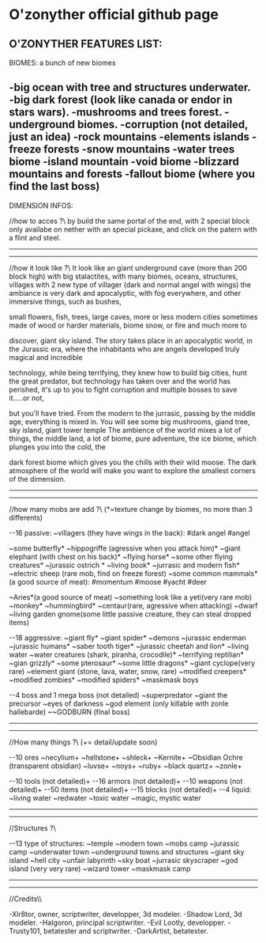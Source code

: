 # O'zonyther official github page

O'ZONYTHER FEATURES LIST:
------------------------------------------------------------------------------
BIOMES:
a bunch of new biomes
 
-big ocean with tree and structures underwater.
-big dark forest (look like canada or endor in stars wars).
-mushrooms and trees forest.
-underground biomes.
-corruption (not detailed, just an idea)
-rock mountains
-elements islands
-freeze forests
-snow mountains
-water trees biome
-island mountain
-void biome
-blizzard mountains and forests
-fallout biome (where you find the last boss)
------------------------------------------------------------------------------
DIMENSION INFOS:

//how to acces ?\\
by build the same portal of the end, with 2 special block only availabe on nether with an special pickaxe, and click on the patern with a flint and steel.
________________________________________________________________________________________________________________________________________

_________________
//how it look like ?\\
It look like an giant underground cave (more than 200 block high) with big stalactites, with many biomes, oceans, structures, villages with 2 new type of
villager (dark and normal angel with wings) the ambiance is very dark and apocalyptic, with fog everywhere, and other immersive things, such as bushes, 

small flowers, fish, trees, large caves, more or less modern cities sometimes made of wood or harder materials, biome snow, or fire and much more to 

discover, giant sky island.
The story takes place in an apocalyptic world, in the Jurassic era, where the inhabitants who are angels developed truly magical and incredible 

technology, while being terrifying, they knew how to build big cities, hunt the 
great predator, but technology has taken over and the world has perished, it's up to you to fight corruption and multiple bosses to save it.....or not, 

but you'll have tried.
From the modern to the jurrasic, passing by the middle age, everything is mixed in.
You will see some big mushrooms, giand tree, sky island, giant tower temple
The ambience of the world mixes a lot of things, the middle land, a lot of biome, pure adventure, the ice biome, which plunges you into the cold, the 

dark forest biome which gives you the chills with their wild moose.
The dark atmosphere of the world will make you want to explore the smallest corners of the dimension.


________________________________________________________________________________________________________________________________________

_________________
//how many mobs are add ?\\ (*=texture change by biomes, no more than 3 differents)

--16 passive:
 ~villagers (they have wings in the back):
#dark angel
#angel

 ~some butterfly*
 ~hippogriffe (agressive when you attack him)*
 ~giant elephant (with chest on his back)*
 ~flying horse*
 ~some other flying creatures*
 ~jurassic ostrich *
 ~living book*
 ~jurrasic and modern fish*
 ~electric sheep (rare mob, find on freeze forest)
 ~some common mammals*(a good source of meat): 
#momentum 
#moose 
#yacht 
#deer
 
~Aries*(a good source of meat)
 ~something look like a yeti(very rare mob)
 ~monkey*
 ~hummingbird*
 ~centaur(rare, agressive when attacking)
 ~dwarf
 ~living garden gnome(some little passive creature, they can steal dropped items) 
 

--18 aggressive:
 ~giant fly*
 ~giant spider*
 ~demons
 ~jurassic enderman
 ~jurassic humans*
 ~saber tooth tiger*
 ~jurassic cheetah and lion*
 ~living water
 ~water creatures (shark, piranha, crocodile)*
 ~terrifying reptilian*
 ~gian grizzly*
 ~some pterosaur*
 ~some little dragons*
 ~giant cyclope(very rare)
 ~element giant (stone, lava, water, snow, rare)
 ~modified creepers*
 ~modified zombies*
 ~modified spiders*
 ~maskmask boys
 
 

--4 boss and 1 mega boss (not detailed)
 ~superpredator
 ~giant the precursor
 ~eyes of darkness
 ~god element (only killable with zonle hallebarde)
 ~~GODBURN (final boss)


________________________________________________________________________________________________________________________________________

_________________
//How many things ?\\ (+= detail/update soon)

--10 ores 
 ~necylium+
 ~hellstone+
 ~shleck+
 ~Kernite+
 ~Obsidian Ochre (transparent obsidian)
 ~luvse+
 ~noys+
 ~ruby+
 ~black quartz+
 ~zonle+

--10 tools (not detailed)+
--16 armors (not detailed)+
--10 weapons (not detailed)+
--50 items (not detailed)+
--15 blocks (not detailed)+
--4 liquid:
 ~living water
 ~redwater
 ~toxic water
 ~magic, mystic water


________________________________________________________________________________________________________________________________________

_________________
//Structures ?\\

--13 type of structures:
 ~temple
 ~modern town
 ~mobs camp
 ~jurassic camp
 ~underwater town
 ~underground towns and structures
 ~giant sky island
 ~hell city
 ~unfair labyrinth
 ~sky boat
 ~jurrasic skyscraper
 ~god island (very very rare)
 ~wizard tower
 ~maskmask camp
 
________________________________________________________________________________________________________________________________________

_________________
//Credits\\\

-Xlr8tor, owner, scriptwriter, developper, 3d modeler. 
-Shadow Lord, 3d modeler. 
-Halgoron, principal scriptwriter. 
-Evil Lootly, developper.
-Trusty101, betatester and scriptwriter. 
-DarkArtist, betatester.


